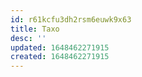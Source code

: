 ```yaml
---
id: r61kcfu3dh2rsm6euwk9x63
title: Taxo
desc: ''
updated: 1648462271915
created: 1648462271915
---
```


